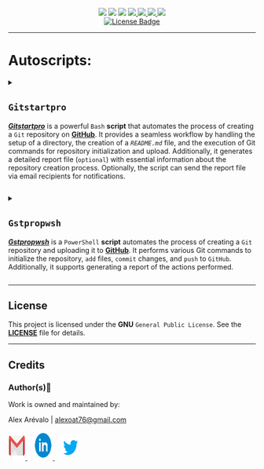 <p align="center">
<img src="https://img.shields.io/badge/LINUX-darkgreen.svg"/>
<img src="https://img.shields.io/badge/Git-orange.svg"/> 
<img src="https://img.shields.io/badge/Bash-ligthgreen.svg"/>
<a href="https://ohmyz.sh/"><img src="https://img.shields.io/badge/Zsh-blue.svg"/>
<a href="https://learn.microsoft.com/en-us/powershell/"><img src="https://img.shields.io/badge/PowerShell-darkblue.svg"/>
<img src="https://img.shields.io/badge/Vim-green.svg"/>
<img src="https://img.shields.io/badge/Markdown-black.svg"/><br>
<a href="https://github.com/alexoat76/autoscripts/blob/main/LICENSE"><img src="https://img.shields.io/github/license/alexoat76/autoscripts?color=2b9348" alt="License Badge"/></a>
</p>

---

# Autoscripts:

<details  style="user-select: none;">
<summary>
  
## `Gitstartpro`

***[Gitstartpro](./gitstartpro.sh)*** is a powerful `Bash` **script** that automates the process of creating a `Git` repository on **[GitHub](https://github.com/)**. It provides a seamless workflow by handling the setup of a directory, the creation of a *`README.md`* file, and the execution of Git commands for repository initialization and upload. Additionally, it generates a detailed report file (`optional`) with essential information about the repository creation process. Optionally, the script can send the report file via email recipients for notifications.

</summary>

<p align='center'>
  
## Features
- Interactive command-line interface for a user-friendly experience.
- Automatic creation of a directory with a customizable name.
- Generation of a README.md file in the repository.
- Git initialization, committing the initial changes, and pushing to GitHub.
- Report file generation with system and execution details.
- Option to send the report file via email with **[neomutt](https://seniormars.github.io/posts/neomutt/)**.

## Getting Started :running:	
<div style="text-align: justify">
  
## Table of Contents
- **[Requirements](#Requirements)**
- **[Installation](#Installation)**
- **[Usage](#Usage)**
- **[Examples](#Examples)**
- **[License](#License)**
- **[Credits](#Credits)**

## Requirements

The script requires the following commands to be available in the system:

(`date`, `git`, `ls`, `mkdir`, `neomutt`, `pwd`, `ssh`, `tee`, `uname`, `whoami`)

Make sure these commands are installed and accessible in your system before running the script.

---
**![Static Badge](https://img.shields.io/badge/NOTE:-8A2BE2)**

*This script is designed to run in **[Zsh](https://ohmyz.sh/)**, but it is also compatible with Bash. However, it is recommended to run the script
in Zsh for optimal performance and expected behavior*.

---

## Installation

1. Clone the repository:

  ```bash
git clone https://github.com/Alexoat76/autoscripts.git
```

2. Change to the script directory:

  ```bash
cd autoscripts
```

3. Make the script executable:

  ```bash
chmod +x gitstartpro.sh
```

4. Run the script with the desired options.

```bash
./gitstartpro.sh [OPTIONS]
```

## Usage

The script can be executed with the following command:

```bash
./gitstartpro.sh [OPTIONS]
```
  ### Options:
  ```bash
    -d, --dir-name: Specify the name of the directory to create (default: 'my_project').
    -h, --help: Show the help message and exit.
    -r, --recipients: Specify email recipients for notification.
    -u, --github-username: Specify the GitHub username.
    -v, --version: Display version information.
    -g, --generate-report: Generate a complete report for script actions.
  ```

## Examples

+ [x] 1\. Error for usage 
```bash
./gitstartpro.sh
       Error: The -u or --github-username option is required. 
```

+ [x] 2\. Create a Git repository named `my_project` for the GitHub user `github-username`:
```bash
./gitstartpro.sh -d my_project -u github-username
```
The script will ask in the next prompt again for the recipient to send the report message. If this has not been entered in the initial execution. Press *`enter`* to continue.

+ [x] 3\. Create a Git repository named `my_project` for the GitHub user `github-username` and send mail for the recipient(s) specified in this prompt, also generate a complete report for script actions: (`optional`).

```bash
./gitstartpro.sh -d my_project -u github-username -r user1@example.com -g
```
same as above

```bash
./gitstartpro.sh --dir-name my_project --github-username github-username --recipients user1@example.com --generate-report
```
</p>
</details>

<p align='center'>
<details  style="user-select: none;">
<summary>

## `Gstpropwsh`

***[Gstpropwsh](./gstpropwsh.ps1)*** is a `PowerShell` **script** automates the process of creating a `Git` repository and uploading it to **[GitHub](https://github.com/)**. It performs various Git commands to initialize the repository, `add` files, `commit` changes, and `push` to `GitHub`. Additionally, it supports generating a report of the actions performed.

</summary>

<p align='center'>
  
## Features
- Automated Git repository creation and setup.
- Seamless integration with GitHub for easy repository upload.
- Custom directory name for organizing projects.
- Automatic `README.md` file generation.
- Git initialization, committing the initial changes, and pushing to GitHub.
- Optional generation of detailed action report.

These features make the ***[Gstpropwsh](./gstpropwsh.sh)*** script a powerful tool for automating repository creation, streamlining Git operations, and enhancing collaboration with GitHub.

## Getting Started :running:	
<div style="text-align: justify">
  
## Table of Contents
- **[Requirements](#Requirements-1)**
- **[Installation](#Installation-1)**
- **[Usage](#Usage-1)**
- **[Examples](#Examples-1)**
- **[License](#License)**
- **[Credits](#Credits)**

## Requirements

The script requires the following commands to be available in the system:

- `PowerShell` *version 7.3* or higher.
- `Git` installed and configured on your system.
- Access to a `GitHub` account.

---
**![Static Badge](https://img.shields.io/badge/NOTE:-8A2BE2)**

*This script is designed to run in  **[PowerShell](https://learn.microsoft.com/en-us/powershell/scripting/install/installing-powershell-on-windows?view=powershell-7.3)**, but it is also compatible with other shells, such as `Command Prompt` or `Git Bash`.
However, it is recommended to run the script in PowerShell for optimal performance and expected behavior*.

---

## Installation

1. PowerShell Version:

Make sure you have PowerShell installed on your system.

  ```bash
Get-Host
```

2. Clone the repository:

  ```bash
git clone https://github.com/Alexoat76/autoscripts.git
```

3. Change to the script directory:

  ```bash
cd autoscripts
```

4. Run the script with the desired options.

```bash
.\gstpropwsh.ps1 -u <GitHubUsername> [-d <DirectoryName>] [-g] [-h] [-v]
```

## Usage

The script can be executed with the following command:

```bash
.\gstpropwsh.ps1 -u <GitHubUsername> [-d <DirectoryName>] [-g] [-h] [-v]
```

Replace <GitHubUsername> with your GitHub username. You can provide additional optional parameters as needed:

  ### Options:
  ```bash
    -d, --dir-name: Specify the name of the directory to create (Default:'MyDirectory').
    -g, --generate-report: Generate a complete report for script actions.
    -h, --help: Show the help message and exit.
    -u, --github-username: Specify the GitHub username.
    -v, --version:  Display the current script version.
  ```

## Examples

+ [x] 1\. Error for usage 
```bash
./gstpropwsh.ps1
       Error: The -u or --github-username option is required. 
```

+ [x] 2\. Create a Git repository named `MyDirectory` for the GitHub user `githubUsername`:
```bash
./gstpropwsh.ps1 -d MyDirectory -u githubUsername
```
The script will ask in the next prompt again for the recipient to send the report message. If this has not been entered in the initial execution. Press *`enter`* to continue.

+ [x] 3\. Create a Git repository named `MyDirectory` for the GitHub user `githubUsername` and also generate a complete report for script actions: (`optional`).

```bash
./gstpropwsh.ps1 -u githubUsername -d MyDirectory -g
```
same as above

```bash
./gstpropwsh.ps1 --githubUsername githubUsername --directoryName MyDirectory --generateReport
```
</p>
</details>

---

## License

This project is licensed under the **GNU** `General Public License`. See the **[LICENSE](./LICENSE)** file for details.

---
## Credits

### Author(s):blue_book:

Work is owned and maintained by:

Alex Arévalo | alexoat76@gmail.com

<a href="https://www.gmail.com" >
<img src="https://github.com/Alexoat76/Alexoat76/blob/main/assets/icons8-gmail.svg" alt="gmail" width="35" height="60">
</a>
&nbsp;&nbsp;
<a href="https://www.linkedin.com/in/Alexoat76" >
<img src="https://github.com/Alexoat76/Alexoat76/blob/main/assets/icons8-linkedin.svg" alt="linkedin" width="40" height="60">
</a>
&nbsp;&nbsp;
<a href="https://twitter.com/Alexoat76" >
<img src="https://github.com/Alexoat76/Alexoat76/blob/main/assets/icons8-twitter.svg" alt="twitter" width="40" height="50">
</a>

